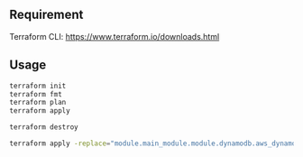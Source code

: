 ## Requirement
Terraform CLI: https://www.terraform.io/downloads.html
## Usage

```bash
terraform init
terraform fmt
terraform plan
terraform apply

terraform destroy

terraform apply -replace="module.main_module.module.dynamodb.aws_dynamodb_table.default[\`"module-name\`"]"
```



